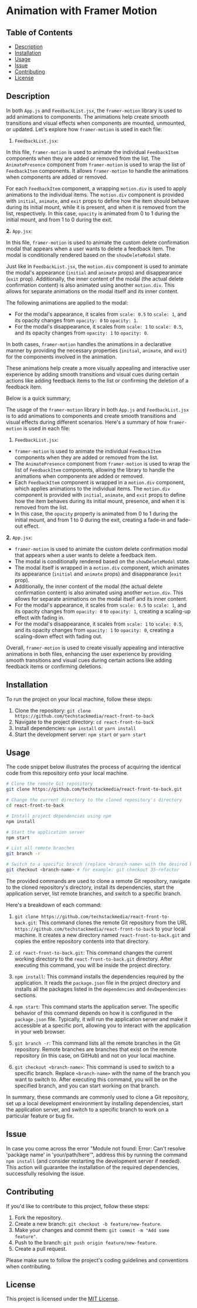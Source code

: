 # Animation with Framer Motion

## Table of Contents

- [Description](#description)
- [Installation](#installation)
- [Usage](#usage)
- [Issue](#issue)
- [Contributing](#contributing)
- [License](#license)

## Description

In both `App.js` and `FeedbackList.jsx`, the `framer-motion` library is used to add animations to components. The animations help create smooth transitions and visual effects when components are mounted, unmounted, or updated. Let's explore how `framer-motion` is used in each file:

1. `FeedbackList.jsx`:

In this file, `framer-motion` is used to animate the individual `FeedbackItem` components when they are added or removed from the list. The `AnimatePresence` component from `framer-motion` is used to wrap the list of `FeedbackItem` components. It allows `framer-motion` to handle the animations when components are added or removed.

For each `FeedbackItem` component, a wrapping `motion.div` is used to apply animations to the individual items. The `motion.div` component is provided with `initial`, `animate`, and `exit` props to define how the item should behave during its initial mount, while it is present, and when it is removed from the list, respectively. In this case, `opacity` is animated from 0 to 1 during the initial mount, and from 1 to 0 during the exit.

**2.** `App.jsx`:

In this file, `framer-motion` is used to animate the custom delete confirmation modal that appears when a user wants to delete a feedback item. The modal is conditionally rendered based on the `showDeleteModal` state.

Just like in `FeedbackList.jsx`, the `motion.div` component is used to animate the modal's appearance (`initial` and `animate` props) and disappearance (`exit` prop). Additionally, the inner content of the modal (the actual delete confirmation content) is also animated using another `motion.div`. This allows for separate animations on the modal itself and its inner content.

The following animations are applied to the modal:

- For the modal's appearance, it scales from `scale: 0.5` to `scale: 1`, and its opacity changes from `opacity: 0` to `opacity: 1`.
- For the modal's disappearance, it scales from `scale: 1` to `scale: 0.5`, and its opacity changes from `opacity: 1` to `opacity: 0`.

In both cases, `framer-motion` handles the animations in a declarative manner by providing the necessary properties (`initial`, `animate`, and `exit`) for the components involved in the animation.

These animations help create a more visually appealing and interactive user experience by adding smooth transitions and visual cues during certain actions like adding feedback items to the list or confirming the deletion of a feedback item.

Below is a quick summary;

The usage of the `framer-motion` library in both `App.js` and `FeedbackList.jsx` is to add animations to components and create smooth transitions and visual effects during different scenarios. Here's a summary of how `framer-motion` is used in each file:

1. `FeedbackList.jsx`:

- `framer-motion` is used to animate the individual `FeedbackItem` components when they are added or removed from the list.
- The `AnimatePresence` component from `framer-motion` is used to wrap the list of `FeedbackItem` components, allowing the library to handle the animations when components are added or removed.
- Each `FeedbackItem` component is wrapped in a `motion.div` component, which applies animations to the individual items. The `motion.div` component is provided with `initial`, `animate`, and `exit` props to define how the item behaves during its initial mount, presence, and when it is removed from the list.
- In this case, the `opacity` property is animated from 0 to 1 during the initial mount, and from 1 to 0 during the exit, creating a fade-in and fade-out effect.

**2.** `App.jsx`:

- `framer-motion` is used to animate the custom delete confirmation modal that appears when a user wants to delete a feedback item.
- The modal is conditionally rendered based on the `showDeleteModal` state.
- The modal itself is wrapped in a `motion.div` component, which animates its appearance (`initial` and `animate` props) and disappearance (`exit` prop).
- Additionally, the inner content of the modal (the actual delete confirmation content) is also animated using another `motion.div`. This allows for separate animations on the modal itself and its inner content.
- For the modal's appearance, it scales from `scale: 0.5` to `scale: 1`, and its opacity changes from `opacity: 0` to `opacity: 1`, creating a scaling-up effect with fading in.
- For the modal's disappearance, it scales from `scale: 1` to `scale: 0.5`, and its opacity changes from `opacity: 1` to `opacity: 0`, creating a scaling-down effect with fading out.

Overall, `framer-motion` is used to create visually appealing and interactive animations in both files, enhancing the user experience by providing smooth transitions and visual cues during certain actions like adding feedback items or confirming deletions.

## Installation

To run the project on your local machine, follow these steps:

1. Clone the repository: `git clone https://github.com/techstackmedia/react-front-to-back`
2. Navigate to the project directory: `cd react-front-to-back`
3. Install dependencies: `npm install` or `yarn install`
4. Start the development server: `npm start` or `yarn start`

## Usage

The code snippet below illustrates the process of acquiring the identical code from this repository onto your local machine.

```bash
# Clone the remote Git repository
git clone https://github.com/techstackmedia/react-front-to-back.git

# Change the current directory to the cloned repository's directory
cd react-front-to-back

# Install project dependencies using npm
npm install

# Start the application server
npm start

# List all remote branches
git branch -r

# Switch to a specific branch (replace <branch-name> with the desired branch name)
git checkout <branch-name> # for example: git checkout 35-refactor
```

The provided commands are used to clone a remote Git repository, navigate to the cloned repository's directory, install its dependencies, start the application server, list remote branches, and switch to a specific branch.

Here's a breakdown of each command:

1. `git clone https://github.com/techstackmedia/react-front-to-back.git`: This command clones the remote Git repository from the URL `https://github.com/techstackmedia/react-front-to-back` to your local machine. It creates a new directory named `react-front-to-back.git` and copies the entire repository contents into that directory.

2. `cd react-front-to-back.git`: This command changes the current working directory to the `react-front-to-back.git` directory. After executing this command, you will be inside the project directory.

3. `npm install`: This command installs the dependencies required by the application. It reads the `package.json` file in the project directory and installs all the packages listed in the `dependencies` and `devDependencies` sections.

4. `npm start`: This command starts the application server. The specific behavior of this command depends on how it is configured in the `package.json` file. Typically, it will run the application server and make it accessible at a specific port, allowing you to interact with the application in your web browser.

5. `git branch -r`: This command lists all the remote branches in the Git repository. Remote branches are branches that exist on the remote repository (in this case, on GitHub) and not on your local machine.

6. `git checkout <branch-name>`: This command is used to switch to a specific branch. Replace `<branch-name>` with the name of the branch you want to switch to. After executing this command, you will be on the specified branch, and you can start working on that branch.

In summary, these commands are commonly used to clone a Git repository, set up a local development environment by installing dependencies, start the application server, and switch to a specific branch to work on a particular feature or bug fix.

## Issue

In case you come across the error "Module not found: Error: Can't resolve 'package name' in 'your/path/here'", address this by running the command `npm install` (and consider restarting the development server if needed). This action will guarantee the installation of the required dependencies, successfully resolving the issue.

## Contributing

If you'd like to contribute to this project, follow these steps:

1. Fork the repository.
2. Create a new branch: `git checkout -b feature/new-feature`.
3. Make your changes and commit them: `git commit -m "Add some feature"`.
4. Push to the branch: `git push origin feature/new-feature`.
5. Create a pull request.

Please make sure to follow the project's coding guidelines and conventions when contributing.

## License

This project is licensed under the [MIT License](https://opensource.org/licenses/MIT).
